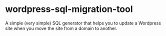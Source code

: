 wordpress-sql-migration-tool
============================

A simple (very simple) SQL generator that helps you to update a Wordpress site when you move the site from a domain to another.
